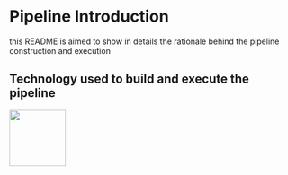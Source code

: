
# Pipeline Introduction
this README is aimed to show in details the rationale behind the pipeline construction and execution

## Technology used to build and execute the pipeline
<img src="https://mms.businesswire.com/media/20210902005166/en/821662/23/circle-logo-horizontal-black_%281%29.jpg" width="100" height="100">
